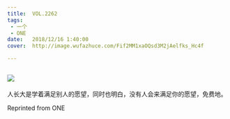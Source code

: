 ```yaml
---
title:	VOL.2262
tags:
 - 一个
 - ONE
date:	2018/12/16 1:40:00
cover:	http://image.wufazhuce.com/Fif2MM1xaOQsd3M2jAelfks_Hc4f

---
```

![](http://image.wufazhuce.com/Fif2MM1xaOQsd3M2jAelfks_Hc4f)
---

人长大是学着满足别人的愿望，同时也明白，没有人会来满足你的愿望，免费地。
 
Reprinted from ONE
